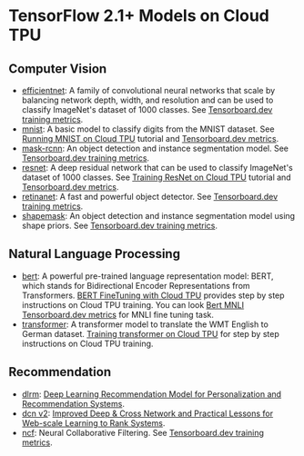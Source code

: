 # TensorFlow 2.1+ Models on Cloud TPU


## Computer Vision

*   [efficientnet](vision/image_classification): A family of convolutional
    neural networks that scale by balancing network depth, width, and
    resolution and can be used to classify ImageNet's dataset of 1000 classes.
    See [Tensorboard.dev training metrics](https://tensorboard.dev/experiment/KnaWjrq5TXGfv0NW5m7rpg/#scalars).
*   [mnist](vision/image_classification): A basic model to classify digits
    from the MNIST dataset. See [Running MNIST on Cloud TPU](https://cloud.google.com/tpu/docs/tutorials/mnist-2.x) tutorial and [Tensorboard.dev metrics](https://tensorboard.dev/experiment/mIah5lppTASvrHqWrdr6NA).
*   [mask-rcnn](vision/detection): An object detection and instance segmentation model. See [Tensorboard.dev training metrics](https://tensorboard.dev/experiment/LH7k0fMsRwqUAcE09o9kPA).
*   [resnet](vision/image_classification): A deep residual network that can
    be used to classify ImageNet's dataset of 1000 classes.
    See [Training ResNet on Cloud TPU](https://cloud.google.com/tpu/docs/tutorials/resnet-2.x) tutorial and [Tensorboard.dev metrics](https://tensorboard.dev/experiment/CxlDK8YMRrSpYEGtBRpOhg).
*   [retinanet](vision/detection): A fast and powerful object detector. See [Tensorboard.dev training metrics](https://tensorboard.dev/experiment/b8NRnWU3TqG6Rw0UxueU6Q).
*   [shapemask](vision/detection): An object detection and instance segmentation model using shape priors. See [Tensorboard.dev training metrics](https://tensorboard.dev/experiment/ZbXgVoc6Rf6mBRlPj0JpLA).



## Natural Language Processing

*   [bert](nlp/bert): A powerful pre-trained language representation model:
    BERT, which stands for Bidirectional Encoder Representations from
    Transformers.
    [BERT FineTuning with Cloud TPU](https://cloud.google.com/tpu/docs/tutorials/bert-2.x) provides step by step instructions on Cloud TPU training. You can look [Bert MNLI Tensorboard.dev metrics](https://tensorboard.dev/experiment/LijZ1IrERxKALQfr76gndA) for MNLI fine tuning task.
*   [transformer](nlp/transformer): A transformer model to translate the WMT
    English to German dataset.
        [Training transformer on Cloud TPU](https://cloud.google.com/tpu/docs/tutorials/transformer-2.x) for step by step instructions on Cloud TPU training.



## Recommendation
*   [dlrm](recommendation/ranking): [Deep Learning Recommendation Model for
Personalization and Recommendation Systems](https://arxiv.org/abs/1906.00091).
*   [dcn v2](recommendation/ranking): [Improved Deep & Cross Network and Practical Lessons for Web-scale Learning to Rank Systems](https://arxiv.org/abs/2008.13535).
*   [ncf](recommendation): Neural Collaborative Filtering. See [Tensorboard.dev training metrics](https://tensorboard.dev/experiment/0k3gKjZlR1ewkVTRyLB6IQ).
